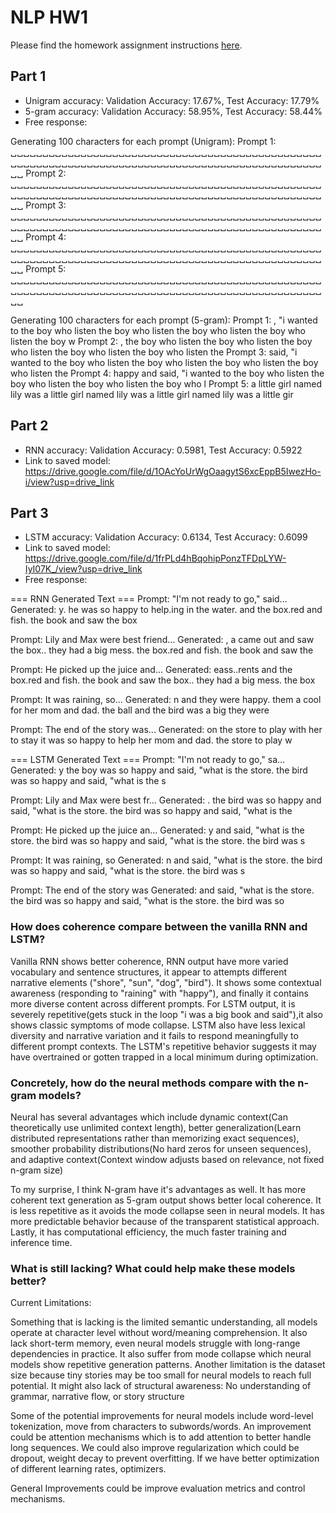 # NLP HW1

Please find the homework assignment instructions [here](https://docs.google.com/document/d/1K8s_Ecms0cIqRO1PKPFs2bfFVFfZpc1nFoEhtxRlCaM/edit?tab=t.0).

## Part 1
* Unigram accuracy: Validation Accuracy: 17.67%, Test Accuracy: 17.79%
* 5-gram accuracy: Validation Accuracy: 58.95%, Test Accuracy: 58.44%
* Free response:

Generating 100 characters for each prompt (Unigram):
Prompt 1: ␣␣␣␣␣␣␣␣␣␣␣␣␣␣␣␣␣␣␣␣␣␣␣␣␣␣␣␣␣␣␣␣␣␣␣␣␣␣␣␣␣␣␣␣␣␣␣␣␣␣␣␣␣␣␣␣␣␣␣␣␣␣␣␣␣␣␣␣␣␣␣␣␣␣␣␣␣␣␣␣␣␣␣␣␣␣␣␣␣␣␣␣␣␣␣␣␣␣␣␣
Prompt 2: ␣␣␣␣␣␣␣␣␣␣␣␣␣␣␣␣␣␣␣␣␣␣␣␣␣␣␣␣␣␣␣␣␣␣␣␣␣␣␣␣␣␣␣␣␣␣␣␣␣␣␣␣␣␣␣␣␣␣␣␣␣␣␣␣␣␣␣␣␣␣␣␣␣␣␣␣␣␣␣␣␣␣␣␣␣␣␣␣␣␣␣␣␣␣␣␣␣␣␣␣
Prompt 3: ␣␣␣␣␣␣␣␣␣␣␣␣␣␣␣␣␣␣␣␣␣␣␣␣␣␣␣␣␣␣␣␣␣␣␣␣␣␣␣␣␣␣␣␣␣␣␣␣␣␣␣␣␣␣␣␣␣␣␣␣␣␣␣␣␣␣␣␣␣␣␣␣␣␣␣␣␣␣␣␣␣␣␣␣␣␣␣␣␣␣␣␣␣␣␣␣␣␣␣␣
Prompt 4: ␣␣␣␣␣␣␣␣␣␣␣␣␣␣␣␣␣␣␣␣␣␣␣␣␣␣␣␣␣␣␣␣␣␣␣␣␣␣␣␣␣␣␣␣␣␣␣␣␣␣␣␣␣␣␣␣␣␣␣␣␣␣␣␣␣␣␣␣␣␣␣␣␣␣␣␣␣␣␣␣␣␣␣␣␣␣␣␣␣␣␣␣␣␣␣␣␣␣␣␣
Prompt 5: ␣␣␣␣␣␣␣␣␣␣␣␣␣␣␣␣␣␣␣␣␣␣␣␣␣␣␣␣␣␣␣␣␣␣␣␣␣␣␣␣␣␣␣␣␣␣␣␣␣␣␣␣␣␣␣␣␣␣␣␣␣␣␣␣␣␣␣␣␣␣␣␣␣␣␣␣␣␣␣␣␣␣␣␣␣␣␣␣␣␣␣␣␣␣␣␣␣␣␣␣

Generating 100 characters for each prompt (5-gram):
Prompt 1: , "i wanted to the boy who listen the boy who listen the boy who listen the boy who listen the boy w
Prompt 2: , the boy who listen the boy who listen the boy who listen the boy who listen the boy who listen the
Prompt 3:  said, "i wanted to the boy who listen the boy who listen the boy who listen the boy who listen the 
Prompt 4:  happy and said, "i wanted to the boy who listen the boy who listen the boy who listen the boy who l
Prompt 5:  a little girl named lily was a little girl named lily was a little girl named lily was a little gir

## Part 2
* RNN accuracy: Validation Accuracy: 0.5981, Test Accuracy: 0.5922
* Link to saved model: https://drive.google.com/file/d/1OAcYoUrWgOaagytS6xcEppB5IwezHo-i/view?usp=drive_link

## Part 3
* LSTM accuracy: Validation Accuracy: 0.6134, Test Accuracy: 0.6099
* Link to saved model: https://drive.google.com/file/d/1frPLd4hBqohipPonzTFDpLYW-IyI07K_/view?usp=drive_link
* Free response:

=== RNN Generated Text ===
Prompt: <BOS>"I'm not ready to go," said...
Generated: y.<EOS> he was so happy to help.<EOS>ing in the water.<EOS> and the box.<EOS>red and fish.<EOS> the book and saw the box

Prompt: <BOS>Lily and Max were best friend...
Generated: , a came out and saw the box.<EOS>.<EOS> they had a big mess.<EOS> the box.<EOS>red and fish.<EOS> the book and saw the 

Prompt: <BOS>He picked up the juice and...
Generated: eass.<EOS>.<EOS>rents and the box.<EOS>red and fish.<EOS> the book and saw the box.<EOS>.<EOS> they had a big mess.<EOS> the box

Prompt: <BOS>It was raining, so...
Generated: n and they were happy.<EOS> them a cool for her mom and dad.<EOS> the ball and the bird was a big they were 

Prompt: <BOS>The end of the story was...
Generated:  on the store to play with her to stay it was so happy to help her mom and dad.<EOS> the store to play w

=== LSTM Generated Text ===
Prompt: <BOS>"I'm not ready to go," sa...
Generated: y the boy was so happy and said, "what is the store.<EOS> the bird was so happy and said, "what is the s

Prompt: <BOS>Lily and Max were best fr...
Generated: .<EOS> the bird was so happy and said, "what is the store.<EOS> the bird was so happy and said, "what is the

Prompt: <BOS>He picked up the juice an...
Generated: y and said, "what is the store.<EOS> the bird was so happy and said, "what is the store.<EOS> the bird was s

Prompt: <BOS>It was raining, so
Generated: n and said, "what is the store.<EOS> the bird was so happy and said, "what is the store.<EOS> the bird was s

Prompt: <BOS>The end of the story was
Generated:  and said, "what is the store.<EOS> the bird was so happy and said, "what is the store.<EOS> the bird was so


### How does coherence compare between the vanilla RNN and LSTM? 
Vanilla RNN shows better coherence, RNN output have more varied vocabulary and sentence structures, it appear to attempts different narrative elements ("shore", "sun", "dog", "bird"). It shows some contextual awareness (responding to "raining" with "happy"), and finally it
contains more diverse content across different prompts. For LSTM output, it is severely repetitive(gets stuck in the loop "i was a big book and said"),it also shows classic symptoms of mode collapse. LSTM also have less lexical diversity and narrative variation and it fails to respond meaningfully to different prompt contexts. The LSTM's repetitive behavior suggests it may have overtrained or gotten trapped in a local minimum during optimization.

### Concretely, how do the neural methods compare with the n-gram models?
Neural has several advantages which include dynamic context(Can theoretically use unlimited context length), better generalization(Learn distributed representations rather than memorizing exact sequences), smoother probability distributions(No hard zeros for unseen sequences), and
adaptive context(Context window adjusts based on relevance, not fixed n-gram size)

To my surprise, I think N-gram have it's advantages as well. It has more coherent text generation as 5-gram output shows better local coherence. It is less repetitive as it avoids the mode collapse seen in neural models. It has more predictable behavior because of the transparent statistical approach. Lastly, it has computational efficiency, the much faster training and inference time.

### What is still lacking? What could help make these models better?

Current Limitations:

Something that is lacking is the limited semantic understanding, all models operate at character level without word/meaning comprehension. It also lack short-term memory, even neural models struggle with long-range dependencies in practice. It also suffer from mode collapse which neural models show repetitive generation patterns. Another limitation is the dataset size because tiny stories may be too small for neural models to reach full potential. It might also
lack of structural awareness: No understanding of grammar, narrative flow, or story structure

Some of the potential improvements for neural models include word-level tokenization, move from characters to subwords/words. An improvement could be attention mechanisms which is to add attention to better handle long sequences. We could also improve regularization which could be dropout, weight decay to prevent overfitting. If we have better optimization of different learning rates, optimizers.

General Improvements could be improve evaluation metrics and control mechanisms.